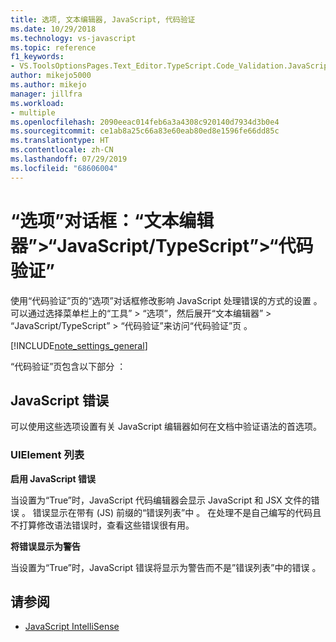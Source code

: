 ```yaml
---
title: 选项, 文本编辑器, JavaScript, 代码验证
ms.date: 10/29/2018
ms.technology: vs-javascript
ms.topic: reference
f1_keywords:
- VS.ToolsOptionsPages.Text_Editor.TypeScript.Code_Validation.JavaScript_Errors
author: mikejo5000
ms.author: mikejo
manager: jillfra
ms.workload:
- multiple
ms.openlocfilehash: 2090eeac014feb6a3a4308c920140d7934d3b0e4
ms.sourcegitcommit: ce1ab8a25c66a83e60eab80ed8e1596fe66dd85c
ms.translationtype: HT
ms.contentlocale: zh-CN
ms.lasthandoff: 07/29/2019
ms.locfileid: "68606004"
---
```

# <a name="options-dialog-box-text-editor--javascripttypescript--code-validation"></a>“选项”对话框：“文本编辑器”\>“JavaScript/TypeScript”\>“代码验证”

使用“代码验证”页的“选项”对话框修改影响 JavaScript 处理错误的方式的设置   。 可以通过选择菜单栏上的“工具” > “选项”，然后展开“文本编辑器” > “JavaScript/TypeScript” > “代码验证”来访问“代码验证”页       。

[!INCLUDE[note_settings_general](../../data-tools/includes/note_settings_general_md.md)]

“代码验证”页包含以下部分  ：

## <a name="javascript-errors"></a>JavaScript 错误

可以使用这些选项设置有关 JavaScript 编辑器如何在文档中验证语法的首选项。

### <a name="uielement-list"></a>UIElement 列表

**启用 JavaScript 错误**

当设置为“True”时，JavaScript 代码编辑器会显示 JavaScript 和 JSX 文件的错误  。 错误显示在带有 (JS) 前缀的“错误列表”中  。 在处理不是自己编写的代码且不打算修改语法错误时，查看这些错误很有用。

**将错误显示为警告**

当设置为“True”时，JavaScript 错误将显示为警告而不是”错误列表”中的错误   。

## <a name="see-also"></a>请参阅

- [JavaScript IntelliSense](../../ide/javascript-intellisense.md)